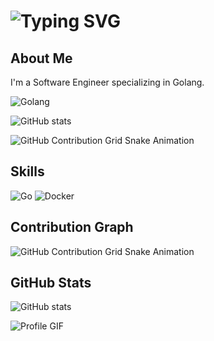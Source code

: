<h1><img src="https://readme-typing-svg.herokuapp.com?font=Jetbrains+mono&size=40&duration=3000&color=33FF33&center=true&vCenter=true&width=435&lines=Hey+..+I'm+Faizan;This+is+..;..my+Github+.." alt="Typing SVG"/></h1>

## About Me
I'm a Software Engineer specializing in Golang.

<img src="https://img.shields.io/badge/Golang-00ADD8?style=for-the-badge&logo=go&logoColor=white" alt="Golang"/>

![GitHub stats](https://github-readme-stats.vercel.app/api?username=FaizanAhmaddev&show_icons=true)

![GitHub Contribution Grid Snake Animation](https://raw.githubusercontent.com/FaizanAhmaddev/FaizanAhmaddev/output/github-contribution-grid-snake.svg)

## Skills
<img src="https://img.shields.io/badge/Go-00ADD8?style=for-the-badge&logo=go&logoColor=white" alt="Go"/>
<img src="https://img.shields.io/badge/Docker-2496ED?style=for-the-badge&logo=docker&logoColor=white" alt="Docker"/>

## Contribution Graph
![GitHub Contribution Grid Snake Animation](https://raw.githubusercontent.com/FaizanAhmaddev/FaizanAhmaddev/output/github-contribution-grid-snake.svg)



## GitHub Stats
![GitHub stats](https://github-readme-stats.vercel.app/api?username=FaizanAhmaddev&show_icons=true)

![Profile GIF](https://github.com/FaizanAhmaddev/yourrepository/blob/main/profile.gif)

